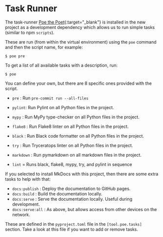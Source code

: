 # Task Runner

The task-runner [Poe the
Poet](https://github.com/nat-n/poethepoet){:target="_blank"} is installed in the
new project as a development dependency which allows us to run simple tasks
(similar to npm `scripts`).

These are run (from within the virtual environment) using the `poe` command and
then the script name, for example:

```console
$ poe pre
```

To get a list of all available tasks with a description, run:

```console
$ poe
```

You can define your own, but there are 8 specific ones provided with the script.

- `pre` : Run `pre-commit run --all-files`
- `pylint`: Run Pylint on all Python files in the project.
- `mypy` : Run MyPy type-checker on all Python files in the project.
- `flake8` : Run Flake8 linter on all Python files in the project.
- `black` : Run Black code formatter on all Python files in the project.
- `try` : Run Tryceratops linter on all Python files in the project.
- `markdown` : Run pymarkdown on all markdown files in the project.

- `lint` = Runs black, flake8, mypy, try, and pylint in sequence

If you selected to install MkDocs with this project, then there are some extra
tasks to help with that:

- `docs:publish` : Deploy the documentation to GitHub pages.
- `docs:build` : Build the documentation locally.
- `docs:serve` : Serve the documentation locally. Useful during development.
- `docs:serve:all` : As above, but allows access from other devices on the
  network.

These are defined in the `pyproject.toml` file in the `[tool.poe.tasks]`
section. Take a look at this file if you want to add or remove tasks.
